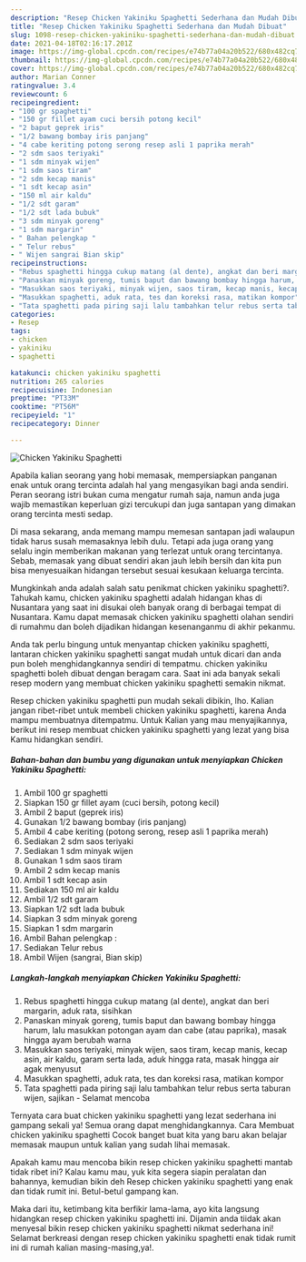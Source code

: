 ```yaml
---
description: "Resep Chicken Yakiniku Spaghetti Sederhana dan Mudah Dibuat"
title: "Resep Chicken Yakiniku Spaghetti Sederhana dan Mudah Dibuat"
slug: 1098-resep-chicken-yakiniku-spaghetti-sederhana-dan-mudah-dibuat
date: 2021-04-18T02:16:17.201Z
image: https://img-global.cpcdn.com/recipes/e74b77a04a20b522/680x482cq70/chicken-yakiniku-spaghetti-foto-resep-utama.jpg
thumbnail: https://img-global.cpcdn.com/recipes/e74b77a04a20b522/680x482cq70/chicken-yakiniku-spaghetti-foto-resep-utama.jpg
cover: https://img-global.cpcdn.com/recipes/e74b77a04a20b522/680x482cq70/chicken-yakiniku-spaghetti-foto-resep-utama.jpg
author: Marian Conner
ratingvalue: 3.4
reviewcount: 6
recipeingredient:
- "100 gr spaghetti"
- "150 gr fillet ayam cuci bersih potong kecil"
- "2 baput geprek iris"
- "1/2 bawang bombay iris panjang"
- "4 cabe keriting potong serong resep asli 1 paprika merah"
- "2 sdm saos teriyaki"
- "1 sdm minyak wijen"
- "1 sdm saos tiram"
- "2 sdm kecap manis"
- "1 sdt kecap asin"
- "150 ml air kaldu"
- "1/2 sdt garam"
- "1/2 sdt lada bubuk"
- "3 sdm minyak goreng"
- "1 sdm margarin"
- " Bahan pelengkap "
- " Telur rebus"
- " Wijen sangrai Bian skip"
recipeinstructions:
- "Rebus spaghetti hingga cukup matang (al dente), angkat dan beri margarin, aduk rata, sisihkan"
- "Panaskan minyak goreng, tumis baput dan bawang bombay hingga harum, lalu masukkan potongan ayam dan cabe (atau paprika), masak hingga ayam berubah warna"
- "Masukkan saos teriyaki, minyak wijen, saos tiram, kecap manis, kecap asin, air kaldu, garam serta lada, aduk hingga rata, masak hingga air agak menyusut"
- "Masukkan spaghetti, aduk rata, tes dan koreksi rasa, matikan kompor"
- "Tata spaghetti pada piring saji lalu tambahkan telur rebus serta taburan wijen, sajikan Selamat mencoba"
categories:
- Resep
tags:
- chicken
- yakiniku
- spaghetti

katakunci: chicken yakiniku spaghetti 
nutrition: 265 calories
recipecuisine: Indonesian
preptime: "PT33M"
cooktime: "PT56M"
recipeyield: "1"
recipecategory: Dinner

---
```



![Chicken Yakiniku Spaghetti](https://img-global.cpcdn.com/recipes/e74b77a04a20b522/680x482cq70/chicken-yakiniku-spaghetti-foto-resep-utama.jpg)

Apabila kalian seorang yang hobi memasak, mempersiapkan panganan enak untuk orang tercinta adalah hal yang mengasyikan bagi anda sendiri. Peran seorang istri bukan cuma mengatur rumah saja, namun anda juga wajib memastikan keperluan gizi tercukupi dan juga santapan yang dimakan orang tercinta mesti sedap.

Di masa  sekarang, anda memang mampu memesan santapan jadi walaupun tidak harus susah memasaknya lebih dulu. Tetapi ada juga orang yang selalu ingin memberikan makanan yang terlezat untuk orang tercintanya. Sebab, memasak yang dibuat sendiri akan jauh lebih bersih dan kita pun bisa menyesuaikan hidangan tersebut sesuai kesukaan keluarga tercinta. 



Mungkinkah anda adalah salah satu penikmat chicken yakiniku spaghetti?. Tahukah kamu, chicken yakiniku spaghetti adalah hidangan khas di Nusantara yang saat ini disukai oleh banyak orang di berbagai tempat di Nusantara. Kamu dapat memasak chicken yakiniku spaghetti olahan sendiri di rumahmu dan boleh dijadikan hidangan kesenanganmu di akhir pekanmu.

Anda tak perlu bingung untuk menyantap chicken yakiniku spaghetti, lantaran chicken yakiniku spaghetti sangat mudah untuk dicari dan anda pun boleh menghidangkannya sendiri di tempatmu. chicken yakiniku spaghetti boleh dibuat dengan beragam cara. Saat ini ada banyak sekali resep modern yang membuat chicken yakiniku spaghetti semakin nikmat.

Resep chicken yakiniku spaghetti pun mudah sekali dibikin, lho. Kalian jangan ribet-ribet untuk membeli chicken yakiniku spaghetti, karena Anda mampu membuatnya ditempatmu. Untuk Kalian yang mau menyajikannya, berikut ini resep membuat chicken yakiniku spaghetti yang lezat yang bisa Kamu hidangkan sendiri.

<!--inarticleads1-->

##### Bahan-bahan dan bumbu yang digunakan untuk menyiapkan Chicken Yakiniku Spaghetti:

1. Ambil 100 gr spaghetti
1. Siapkan 150 gr fillet ayam (cuci bersih, potong kecil)
1. Ambil 2 baput (geprek iris)
1. Gunakan 1/2 bawang bombay (iris panjang)
1. Ambil 4 cabe keriting (potong serong, resep asli 1 paprika merah)
1. Sediakan 2 sdm saos teriyaki
1. Sediakan 1 sdm minyak wijen
1. Gunakan 1 sdm saos tiram
1. Ambil 2 sdm kecap manis
1. Ambil 1 sdt kecap asin
1. Sediakan 150 ml air kaldu
1. Ambil 1/2 sdt garam
1. Siapkan 1/2 sdt lada bubuk
1. Siapkan 3 sdm minyak goreng
1. Siapkan 1 sdm margarin
1. Ambil  Bahan pelengkap :
1. Sediakan  Telur rebus
1. Ambil  Wijen (sangrai, Bian skip)




<!--inarticleads2-->

##### Langkah-langkah menyiapkan Chicken Yakiniku Spaghetti:

1. Rebus spaghetti hingga cukup matang (al dente), angkat dan beri margarin, aduk rata, sisihkan
1. Panaskan minyak goreng, tumis baput dan bawang bombay hingga harum, lalu masukkan potongan ayam dan cabe (atau paprika), masak hingga ayam berubah warna
1. Masukkan saos teriyaki, minyak wijen, saos tiram, kecap manis, kecap asin, air kaldu, garam serta lada, aduk hingga rata, masak hingga air agak menyusut
1. Masukkan spaghetti, aduk rata, tes dan koreksi rasa, matikan kompor
1. Tata spaghetti pada piring saji lalu tambahkan telur rebus serta taburan wijen, sajikan - Selamat mencoba




Ternyata cara buat chicken yakiniku spaghetti yang lezat sederhana ini gampang sekali ya! Semua orang dapat menghidangkannya. Cara Membuat chicken yakiniku spaghetti Cocok banget buat kita yang baru akan belajar memasak maupun untuk kalian yang sudah lihai memasak.

Apakah kamu mau mencoba bikin resep chicken yakiniku spaghetti mantab tidak ribet ini? Kalau kamu mau, yuk kita segera siapin peralatan dan bahannya, kemudian bikin deh Resep chicken yakiniku spaghetti yang enak dan tidak rumit ini. Betul-betul gampang kan. 

Maka dari itu, ketimbang kita berfikir lama-lama, ayo kita langsung hidangkan resep chicken yakiniku spaghetti ini. Dijamin anda tiidak akan menyesal bikin resep chicken yakiniku spaghetti nikmat sederhana ini! Selamat berkreasi dengan resep chicken yakiniku spaghetti enak tidak rumit ini di rumah kalian masing-masing,ya!.

